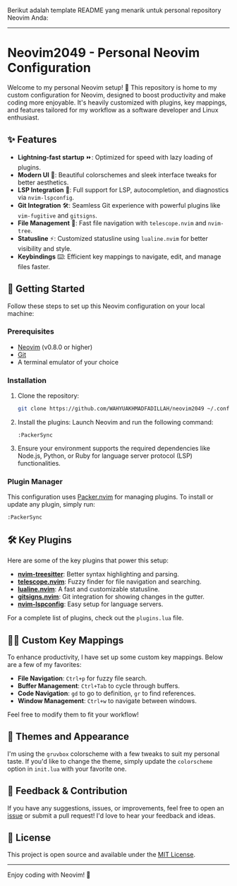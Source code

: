 Berikut adalah template README yang menarik untuk personal repository Neovim Anda:

---

# Neovim2049 - Personal Neovim Configuration

Welcome to my personal Neovim setup! 🎉 This repository is home to my custom configuration for Neovim, designed to boost productivity and make coding more enjoyable. It's heavily customized with plugins, key mappings, and features tailored for my workflow as a software developer and Linux enthusiast.

## ✨ Features

- **Lightning-fast startup** ⏩: Optimized for speed with lazy loading of plugins.
- **Modern UI** 🌟: Beautiful colorschemes and sleek interface tweaks for better aesthetics.
- **LSP Integration** 🔧: Full support for LSP, autocompletion, and diagnostics via `nvim-lspconfig`.
- **Git Integration** 🛠️: Seamless Git experience with powerful plugins like `vim-fugitive` and `gitsigns`.
- **File Management** 📂: Fast file navigation with `telescope.nvim` and `nvim-tree`.
- **Statusline** ⚡: Customized statusline using `lualine.nvim` for better visibility and style.
- **Keybindings** ⌨️: Efficient key mappings to navigate, edit, and manage files faster.

## 🚀 Getting Started

Follow these steps to set up this Neovim configuration on your local machine:

### Prerequisites

- [Neovim](https://neovim.io/) (v0.8.0 or higher)
- [Git](https://git-scm.com/)
- A terminal emulator of your choice

### Installation

1. Clone the repository:
   ```bash
   git clone https://github.com/WAHYUAKHMADFADILLAH/neovim2049 ~/.config/nvim
   ```

2. Install the plugins:
   Launch Neovim and run the following command:
   ```vim
   :PackerSync
   ```

3. Ensure your environment supports the required dependencies like Node.js, Python, or Ruby for language server protocol (LSP) functionalities.

### Plugin Manager

This configuration uses [Packer.nvim](https://github.com/wbthomason/packer.nvim) for managing plugins. To install or update any plugin, simply run:

```vim
:PackerSync
```

## 🛠️ Key Plugins

Here are some of the key plugins that power this setup:

- **[nvim-treesitter](https://github.com/nvim-treesitter/nvim-treesitter)**: Better syntax highlighting and parsing.
- **[telescope.nvim](https://github.com/nvim-telescope/telescope.nvim)**: Fuzzy finder for file navigation and searching.
- **[lualine.nvim](https://github.com/nvim-lualine/lualine.nvim)**: A fast and customizable statusline.
- **[gitsigns.nvim](https://github.com/lewis6991/gitsigns.nvim)**: Git integration for showing changes in the gutter.
- **[nvim-lspconfig](https://github.com/neovim/nvim-lspconfig)**: Easy setup for language servers.

For a complete list of plugins, check out the `plugins.lua` file.

## 🧑‍💻 Custom Key Mappings

To enhance productivity, I have set up some custom key mappings. Below are a few of my favorites:

- **File Navigation**: `Ctrl+p` for fuzzy file search.
- **Buffer Management**: `Ctrl+Tab` to cycle through buffers.
- **Code Navigation**: `gd` to go to definition, `gr` to find references.
- **Window Management**: `Ctrl+w` to navigate between windows.

Feel free to modify them to fit your workflow!

## 🎨 Themes and Appearance

I'm using the `gruvbox` colorscheme with a few tweaks to suit my personal taste. If you'd like to change the theme, simply update the `colorscheme` option in `init.lua` with your favorite one.

## 💬 Feedback & Contribution

If you have any suggestions, issues, or improvements, feel free to open an [issue](https://github.com/WAHYUAKHMADFADILLAH/neovim2049/issues) or submit a pull request! I'd love to hear your feedback and ideas.

## 📜 License

This project is open source and available under the [MIT License](LICENSE).

---

Enjoy coding with Neovim! 🚀
